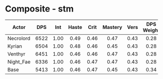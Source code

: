 # Composite - stm
| Actor | DPS | Int | Haste | Crit | Mastery | Vers | DPS Weight |
|---|:---:|:---:|:---:|:---:|:---:|:---:|:---:|
|Necrolord|6522|1.00|0.49|0.46|0.47|0.43|0.28|
|Kyrian|6504|1.00|0.48|0.46|0.45|0.43|0.28|
|Venthyr|6451|1.00|0.46|0.46|0.47|0.43|0.28|
|Night_Fae|6336|1.00|0.46|0.47|0.47|0.43|0.28|
|Base|5413|1.00|0.46|0.47|0.45|0.43|0.34|
